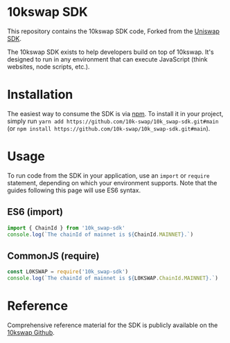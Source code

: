 # 10kswap SDK

This repository contains the 10kswap SDK code, Forked from the [Uniswap SDK](https://github.com/Uniswap/v2-sdk).

The 10kswap SDK exists to help developers build on top of 10kswap. It's designed to run in any environment that can execute JavaScript (think websites, node scripts, etc.). 

# Installation

The easiest way to consume the SDK is via [npm](https://github.com/10k-swap/10k_swap-sdk). To install it in your project, simply run `yarn add https://github.com/10k-swap/10k_swap-sdk.git#main` (or `npm install https://github.com/10k-swap/10k_swap-sdk.git#main`).

# Usage

To run code from the SDK in your application, use an `import` or `require` statement, depending on which your environment supports. Note that the guides following this page will use ES6 syntax.

## ES6 (import)

```typescript
import { ChainId } from '10k_swap-sdk'
console.log(`The chainId of mainnet is ${ChainId.MAINNET}.`)
```

## CommonJS (require)

```typescript
const L0KSWAP = require('10k_swap-sdk')
console.log(`The chainId of mainnet is ${L0KSWAP.ChainId.MAINNET}.`)
```

# Reference

Comprehensive reference material for the SDK is publicly available on the [10kswap Github](https://github.com/10k-swap).

